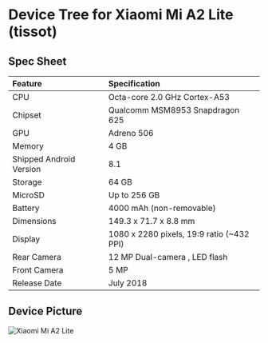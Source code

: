 # Device Tree for Xiaomi Mi A2 Lite (tissot)

## Spec Sheet

| Feature                 | Specification                            |
| :---------------------- | :--------------------------------------- |
| CPU                     | Octa-core 2.0 GHz Cortex-A53             |
| Chipset                 | Qualcomm MSM8953 Snapdragon 625          |
| GPU                     | Adreno 506                               |
| Memory                  | 4 GB                                     |
| Shipped Android Version | 8.1                                      |
| Storage                 | 64 GB                                    |
| MicroSD                 | Up to 256 GB                             |
| Battery                 | 4000 mAh (non-removable)                 |
| Dimensions              | 149.3 x 71.7 x 8.8 mm                    |
| Display                 | 1080 x 2280 pixels, 19:9 ratio (~432 PPI)|
| Rear Camera             | 12 MP Dual-camera , LED flash            |
| Front Camera            | 5 MP                                     |
| Release Date            | July 2018                                |

## Device Picture

![Xiaomi Mi A2 Lite](https://i.imgur.com/W7DcBqC.png "Xiaomi Mi A2 Lite")
